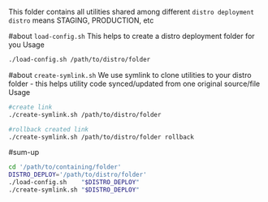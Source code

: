 This folder contains all utilities shared among different `distro deployment` 
`distro` means STAGING, PRODUCTION, etc

#about `load-config.sh` 
This helps to create a distro deployment folder for you
Usage
```bash
./load-config.sh /path/to/distro/folder
```

#about `create-symlink.sh` 
We use symlink to clone utilities to your distro folder - this helps utility code synced/updated from one original source/file 
Usage
```bash
#create link
./create-symlink.sh /path/to/distro/folder 

#rollback created link
./create-symlink.sh /path/to/distro/folder rollback 
```

#sum-up
```bash
cd '/path/to/containing/folder'
DISTRO_DEPLOY='/path/to/distro/folder'
./load-config.sh    "$DISTRO_DEPLOY" 
./create-symlink.sh "$DISTRO_DEPLOY" 
```
